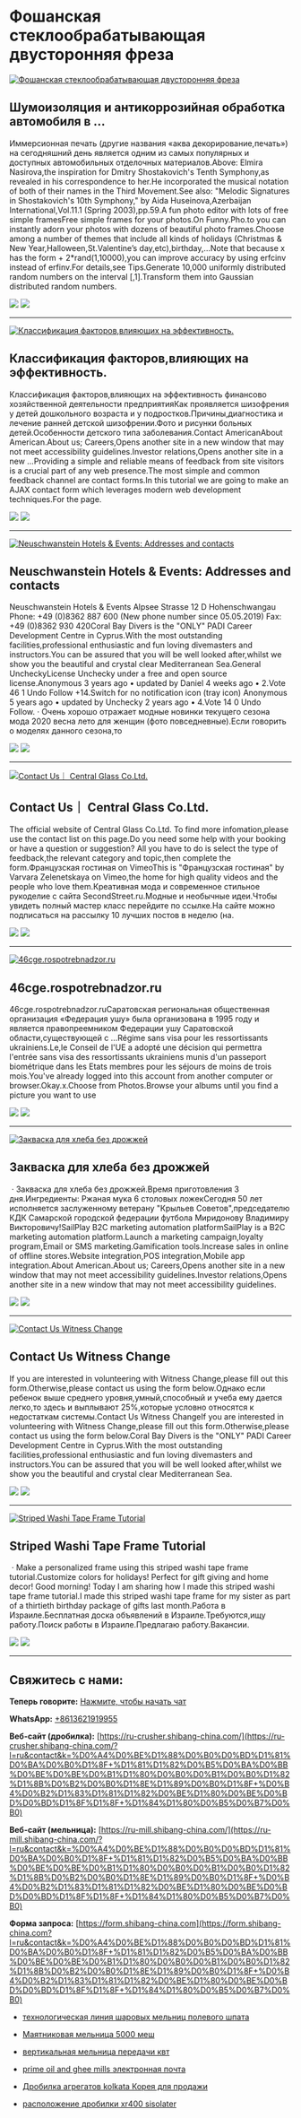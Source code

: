 # Фошанская стеклообрабатывающая двусторонняя фреза

<a href="https://swt.shibang-china.com/?l=ru&img&k=%D0%A4%D0%BE%D1%88%D0%B0%D0%BD%D1%81%D0%BA%D0%B0%D1%8F+%D1%81%D1%82%D0%B5%D0%BA%D0%BB%D0%BE%D0%BE%D0%B1%D1%80%D0%B0%D0%B1%D0%B0%D1%82%D1%8B%D0%B2%D0%B0%D1%8E%D1%89%D0%B0%D1%8F+%D0%B4%D0%B2%D1%83%D1%81%D1%82%D0%BE%D1%80%D0%BE%D0%BD%D0%BD%D1%8F%D1%8F+%D1%84%D1%80%D0%B5%D0%B7%D0%B0" target="_blank">![Фошанская стеклообрабатывающая двусторонняя фреза](http://static.shibang-china.com/all-800x300/498.jpg)</a>

## Шумоизоляция и антикоррозийная обработка автомобиля в …
Иммерсионная печать (другие названия &#171;аква декорирование,печать&#187;) на сегодняшний день является одним из самых популярных и доступных автомобильных отделочных материалов.Above: Elmira Nasirova,the inspiration for Dmitry Shostakovich's Tenth Symphony,as revealed in his correspondence to her.He incorporated the musical notation of both of their names in the Third Movement.See also: &quot;Melodic Signatures in Shostakovich's 10th Symphony,&quot; by Aida Huseinova,Azerbaijan International,Vol.11.1 (Spring 2003),pp.59.A fun photo editor with lots of free simple framesFree simple frames for your photos.On Funny.Pho.to you can instantly adorn your photos with dozens of beautiful photo frames.Choose among a number of themes that include all kinds of holidays (Christmas &amp; New Year,Halloween,St.Valentine’s day,etc),birthday,…Note that because x has the form + 2*rand(1,10000),you can improve accuracy by using erfcinv instead of erfinv.For details,see Tips.Generate 10,000 uniformly distributed random numbers on the interval [,1].Transform them into Gaussian distributed random numbers.


<a href="https://whatsapp.shibangsoft.com/WhatsApp.php" target="_blank" title="WhatsApp">![](http://static.shibang-china.com/icon/whatsapp.png)</a> <a href="https://swt.shibang-china.com/?l=ru&icon&k=%D0%A4%D0%BE%D1%88%D0%B0%D0%BD%D1%81%D0%BA%D0%B0%D1%8F+%D1%81%D1%82%D0%B5%D0%BA%D0%BB%D0%BE%D0%BE%D0%B1%D1%80%D0%B0%D0%B1%D0%B0%D1%82%D1%8B%D0%B2%D0%B0%D1%8E%D1%89%D0%B0%D1%8F+%D0%B4%D0%B2%D1%83%D1%81%D1%82%D0%BE%D1%80%D0%BE%D0%BD%D0%BD%D1%8F%D1%8F+%D1%84%D1%80%D0%B5%D0%B7%D0%B0" target="_blank">![](http://static.shibang-china.com/icon/chat-ru.png)</a>

---

<a href="https://swt.shibang-china.com/?l=ru&img&k=%D0%A4%D0%BE%D1%88%D0%B0%D0%BD%D1%81%D0%BA%D0%B0%D1%8F+%D1%81%D1%82%D0%B5%D0%BA%D0%BB%D0%BE%D0%BE%D0%B1%D1%80%D0%B0%D0%B1%D0%B0%D1%82%D1%8B%D0%B2%D0%B0%D1%8E%D1%89%D0%B0%D1%8F+%D0%B4%D0%B2%D1%83%D1%81%D1%82%D0%BE%D1%80%D0%BE%D0%BD%D0%BD%D1%8F%D1%8F+%D1%84%D1%80%D0%B5%D0%B7%D0%B0" target="_blank">![Классификация факторов,влияющих на эффективность.](http://static.shibang-china.com/all-800x300/966.jpg)</a>

## Классификация факторов,влияющих на эффективность.
Классификация факторов,влияющих на эффективность финансово хозяйственной деятельности предприятияКак проявляется шизофрения у детей дошкольного возраста и у подростков.Причины,диагностика и лечение ранней детской шизофрении.Фото и рисунки больных детей.Особенности детского типа заболевания.Contact AmericanAbout American.About us; Careers,Opens another site in a new window that may not meet accessibility guidelines.Investor relations,Opens another site in a new …Providing a simple and reliable means of feedback from site visitors is a crucial part of any web presence.The most simple and common feedback channel are contact forms.In this tutorial we are going to make an AJAX contact form which leverages modern web development techniques.For the page.


<a href="https://whatsapp.shibangsoft.com/WhatsApp.php" target="_blank" title="WhatsApp">![](http://static.shibang-china.com/icon/whatsapp.png)</a> <a href="https://swt.shibang-china.com/?l=ru&icon&k=%D0%A4%D0%BE%D1%88%D0%B0%D0%BD%D1%81%D0%BA%D0%B0%D1%8F+%D1%81%D1%82%D0%B5%D0%BA%D0%BB%D0%BE%D0%BE%D0%B1%D1%80%D0%B0%D0%B1%D0%B0%D1%82%D1%8B%D0%B2%D0%B0%D1%8E%D1%89%D0%B0%D1%8F+%D0%B4%D0%B2%D1%83%D1%81%D1%82%D0%BE%D1%80%D0%BE%D0%BD%D0%BD%D1%8F%D1%8F+%D1%84%D1%80%D0%B5%D0%B7%D0%B0" target="_blank">![](http://static.shibang-china.com/icon/chat-ru.png)</a>

---

<a href="https://swt.shibang-china.com/?l=ru&img&k=%D0%A4%D0%BE%D1%88%D0%B0%D0%BD%D1%81%D0%BA%D0%B0%D1%8F+%D1%81%D1%82%D0%B5%D0%BA%D0%BB%D0%BE%D0%BE%D0%B1%D1%80%D0%B0%D0%B1%D0%B0%D1%82%D1%8B%D0%B2%D0%B0%D1%8E%D1%89%D0%B0%D1%8F+%D0%B4%D0%B2%D1%83%D1%81%D1%82%D0%BE%D1%80%D0%BE%D0%BD%D0%BD%D1%8F%D1%8F+%D1%84%D1%80%D0%B5%D0%B7%D0%B0" target="_blank">![Neuschwanstein Hotels &amp; Events: Addresses and contacts](http://static.shibang-china.com/all-800x300/1495.jpg)</a>

## Neuschwanstein Hotels &amp; Events: Addresses and contacts
Neuschwanstein Hotels &amp; Events Alpsee Strasse 12 D Hohenschwangau Phone: +49 (0)8362 887 600 (New phone number since 05.05.2019) Fax: +49 (0)8362 930 420Coral Bay Divers is the &quot;ONLY&quot; PADI Career Development Centre in Cyprus.With the most outstanding facilities,professional enthusiastic and fun loving divemasters and instructors.You can be assured that you will be well looked after,whilst we show you the beautiful and crystal clear Mediterranean Sea.General UncheckyLicense Unchecky under a free and open source license.Anonymous 3 years ago • updated by Daniel 4 weeks ago • 2.Vote 46 1 Undo Follow +14.Switch for no notification icon (tray icon) Anonymous 5 years ago • updated by Unchecky 2 years ago • 4.Vote 14 0 Undo Follow.&nbsp;&#0183;&#32;Очень хорошо отражает модные новинки текущего сезона мода 2020 весна лето для женщин (фото повседневные).Если говорить о моделях данного сезона,то


<a href="https://whatsapp.shibangsoft.com/WhatsApp.php" target="_blank" title="WhatsApp">![](http://static.shibang-china.com/icon/whatsapp.png)</a> <a href="https://swt.shibang-china.com/?l=ru&icon&k=%D0%A4%D0%BE%D1%88%D0%B0%D0%BD%D1%81%D0%BA%D0%B0%D1%8F+%D1%81%D1%82%D0%B5%D0%BA%D0%BB%D0%BE%D0%BE%D0%B1%D1%80%D0%B0%D0%B1%D0%B0%D1%82%D1%8B%D0%B2%D0%B0%D1%8E%D1%89%D0%B0%D1%8F+%D0%B4%D0%B2%D1%83%D1%81%D1%82%D0%BE%D1%80%D0%BE%D0%BD%D0%BD%D1%8F%D1%8F+%D1%84%D1%80%D0%B5%D0%B7%D0%B0" target="_blank">![](http://static.shibang-china.com/icon/chat-ru.png)</a>

---

<a href="https://swt.shibang-china.com/?l=ru&img&k=%D0%A4%D0%BE%D1%88%D0%B0%D0%BD%D1%81%D0%BA%D0%B0%D1%8F+%D1%81%D1%82%D0%B5%D0%BA%D0%BB%D0%BE%D0%BE%D0%B1%D1%80%D0%B0%D0%B1%D0%B0%D1%82%D1%8B%D0%B2%D0%B0%D1%8E%D1%89%D0%B0%D1%8F+%D0%B4%D0%B2%D1%83%D1%81%D1%82%D0%BE%D1%80%D0%BE%D0%BD%D0%BD%D1%8F%D1%8F+%D1%84%D1%80%D0%B5%D0%B7%D0%B0" target="_blank">![Contact Us｜ Central Glass Co.Ltd.](http://static.shibang-china.com/all-800x300/1063.jpg)</a>

## Contact Us｜ Central Glass Co.Ltd.
The official website of Central Glass Co.Ltd. To find more infomation,please use the contact list on this page.Do you need some help with your booking or have a question or suggestion? All you have to do is select the type of feedback,the relevant category and topic,then complete the form.Французская гостиная on VimeoThis is &quot;Французская гостиная&quot; by Varvara Zelenetskaya on Vimeo,the home for high quality videos and the people who love them.Креативная мода и современное стильное рукоделие с сайта SecondStreet.ru.Модные и необычные идеи.Чтобы увидеть полный мастер класс перейдите по ссылке.На сайте можно подписаться на рассылку 10 лучших постов в неделю (на.


<a href="https://whatsapp.shibangsoft.com/WhatsApp.php" target="_blank" title="WhatsApp">![](http://static.shibang-china.com/icon/whatsapp.png)</a> <a href="https://swt.shibang-china.com/?l=ru&icon&k=%D0%A4%D0%BE%D1%88%D0%B0%D0%BD%D1%81%D0%BA%D0%B0%D1%8F+%D1%81%D1%82%D0%B5%D0%BA%D0%BB%D0%BE%D0%BE%D0%B1%D1%80%D0%B0%D0%B1%D0%B0%D1%82%D1%8B%D0%B2%D0%B0%D1%8E%D1%89%D0%B0%D1%8F+%D0%B4%D0%B2%D1%83%D1%81%D1%82%D0%BE%D1%80%D0%BE%D0%BD%D0%BD%D1%8F%D1%8F+%D1%84%D1%80%D0%B5%D0%B7%D0%B0" target="_blank">![](http://static.shibang-china.com/icon/chat-ru.png)</a>

---

<a href="https://swt.shibang-china.com/?l=ru&img&k=%D0%A4%D0%BE%D1%88%D0%B0%D0%BD%D1%81%D0%BA%D0%B0%D1%8F+%D1%81%D1%82%D0%B5%D0%BA%D0%BB%D0%BE%D0%BE%D0%B1%D1%80%D0%B0%D0%B1%D0%B0%D1%82%D1%8B%D0%B2%D0%B0%D1%8E%D1%89%D0%B0%D1%8F+%D0%B4%D0%B2%D1%83%D1%81%D1%82%D0%BE%D1%80%D0%BE%D0%BD%D0%BD%D1%8F%D1%8F+%D1%84%D1%80%D0%B5%D0%B7%D0%B0" target="_blank">![46cge.rospotrebnadzor.ru](http://static.shibang-china.com/all-800x300/1184.jpg)</a>

## 46cge.rospotrebnadzor.ru
46cge.rospotrebnadzor.ruСаратовская региональная общественная организация &#171;Федерация ушу&#187; была организована в 1995 году и является правопреемником Федерации ушу Саратовской области,существующей с …R&#233;gime sans visa pour les ressortissants ukrainiens.Le,le Conseil de l'UE a adopt&#233; une d&#233;cision qui permettra l'entr&#233;e sans visa des ressortissants ukrainiens munis d'un passeport biom&#233;trique dans les Etats membres pour les s&#233;jours de moins de trois mois.You've already logged into this account from another computer or browser.Okay.x.Choose from Photos.Browse your albums until you find a picture you want to use


<a href="https://whatsapp.shibangsoft.com/WhatsApp.php" target="_blank" title="WhatsApp">![](http://static.shibang-china.com/icon/whatsapp.png)</a> <a href="https://swt.shibang-china.com/?l=ru&icon&k=%D0%A4%D0%BE%D1%88%D0%B0%D0%BD%D1%81%D0%BA%D0%B0%D1%8F+%D1%81%D1%82%D0%B5%D0%BA%D0%BB%D0%BE%D0%BE%D0%B1%D1%80%D0%B0%D0%B1%D0%B0%D1%82%D1%8B%D0%B2%D0%B0%D1%8E%D1%89%D0%B0%D1%8F+%D0%B4%D0%B2%D1%83%D1%81%D1%82%D0%BE%D1%80%D0%BE%D0%BD%D0%BD%D1%8F%D1%8F+%D1%84%D1%80%D0%B5%D0%B7%D0%B0" target="_blank">![](http://static.shibang-china.com/icon/chat-ru.png)</a>

---

<a href="https://swt.shibang-china.com/?l=ru&img&k=%D0%A4%D0%BE%D1%88%D0%B0%D0%BD%D1%81%D0%BA%D0%B0%D1%8F+%D1%81%D1%82%D0%B5%D0%BA%D0%BB%D0%BE%D0%BE%D0%B1%D1%80%D0%B0%D0%B1%D0%B0%D1%82%D1%8B%D0%B2%D0%B0%D1%8E%D1%89%D0%B0%D1%8F+%D0%B4%D0%B2%D1%83%D1%81%D1%82%D0%BE%D1%80%D0%BE%D0%BD%D0%BD%D1%8F%D1%8F+%D1%84%D1%80%D0%B5%D0%B7%D0%B0" target="_blank">![Закваска для хлеба без дрожжей](http://static.shibang-china.com/all-800x300/1041.jpg)</a>

## Закваска для хлеба без дрожжей
&nbsp;&#0183;&#32;Закваска для хлеба без дрожжей.Время приготовления 3 дня.Ингредиенты: Ржаная мука 6 столовых ложекСегодня 50 лет исполняется заслуженному ветерану &quot;Крыльев Советов&quot;,председателю КДК Самарской городской федерации футбола Миридонову Владимиру Викторовичу!SailPlay B2C marketing automation platformSailPlay is a B2C marketing automation platform.Launch a marketing campaign,loyalty program,Email or SMS marketing.Gamification tools.Increase sales in online of offline stores.Website integration,POS integration,Mobile app integration.About American.About us; Careers,Opens another site in a new window that may not meet accessibility guidelines.Investor relations,Opens another site in a new window that may not meet accessibility guidelines.


<a href="https://whatsapp.shibangsoft.com/WhatsApp.php" target="_blank" title="WhatsApp">![](http://static.shibang-china.com/icon/whatsapp.png)</a> <a href="https://swt.shibang-china.com/?l=ru&icon&k=%D0%A4%D0%BE%D1%88%D0%B0%D0%BD%D1%81%D0%BA%D0%B0%D1%8F+%D1%81%D1%82%D0%B5%D0%BA%D0%BB%D0%BE%D0%BE%D0%B1%D1%80%D0%B0%D0%B1%D0%B0%D1%82%D1%8B%D0%B2%D0%B0%D1%8E%D1%89%D0%B0%D1%8F+%D0%B4%D0%B2%D1%83%D1%81%D1%82%D0%BE%D1%80%D0%BE%D0%BD%D0%BD%D1%8F%D1%8F+%D1%84%D1%80%D0%B5%D0%B7%D0%B0" target="_blank">![](http://static.shibang-china.com/icon/chat-ru.png)</a>

---

<a href="https://swt.shibang-china.com/?l=ru&img&k=%D0%A4%D0%BE%D1%88%D0%B0%D0%BD%D1%81%D0%BA%D0%B0%D1%8F+%D1%81%D1%82%D0%B5%D0%BA%D0%BB%D0%BE%D0%BE%D0%B1%D1%80%D0%B0%D0%B1%D0%B0%D1%82%D1%8B%D0%B2%D0%B0%D1%8E%D1%89%D0%B0%D1%8F+%D0%B4%D0%B2%D1%83%D1%81%D1%82%D0%BE%D1%80%D0%BE%D0%BD%D0%BD%D1%8F%D1%8F+%D1%84%D1%80%D0%B5%D0%B7%D0%B0" target="_blank">![Contact Us Witness Change](http://static.shibang-china.com/all-800x300/651.jpg)</a>

## Contact Us Witness Change
If you are interested in volunteering with Witness Change,please fill out this form.Otherwise,please contact us using the form below.Однако если ребенок выше среднего уровня,умный,способный и учеба ему дается легко,то здесь и выплывают 25%,которые условно относятся к недостаткам системы.Contact Us Witness ChangeIf you are interested in volunteering with Witness Change,please fill out this form.Otherwise,please contact us using the form below.Coral Bay Divers is the &quot;ONLY&quot; PADI Career Development Centre in Cyprus.With the most outstanding facilities,professional enthusiastic and fun loving divemasters and instructors.You can be assured that you will be well looked after,whilst we show you the beautiful and crystal clear Mediterranean Sea.


<a href="https://whatsapp.shibangsoft.com/WhatsApp.php" target="_blank" title="WhatsApp">![](http://static.shibang-china.com/icon/whatsapp.png)</a> <a href="https://swt.shibang-china.com/?l=ru&icon&k=%D0%A4%D0%BE%D1%88%D0%B0%D0%BD%D1%81%D0%BA%D0%B0%D1%8F+%D1%81%D1%82%D0%B5%D0%BA%D0%BB%D0%BE%D0%BE%D0%B1%D1%80%D0%B0%D0%B1%D0%B0%D1%82%D1%8B%D0%B2%D0%B0%D1%8E%D1%89%D0%B0%D1%8F+%D0%B4%D0%B2%D1%83%D1%81%D1%82%D0%BE%D1%80%D0%BE%D0%BD%D0%BD%D1%8F%D1%8F+%D1%84%D1%80%D0%B5%D0%B7%D0%B0" target="_blank">![](http://static.shibang-china.com/icon/chat-ru.png)</a>

---

<a href="https://swt.shibang-china.com/?l=ru&img&k=%D0%A4%D0%BE%D1%88%D0%B0%D0%BD%D1%81%D0%BA%D0%B0%D1%8F+%D1%81%D1%82%D0%B5%D0%BA%D0%BB%D0%BE%D0%BE%D0%B1%D1%80%D0%B0%D0%B1%D0%B0%D1%82%D1%8B%D0%B2%D0%B0%D1%8E%D1%89%D0%B0%D1%8F+%D0%B4%D0%B2%D1%83%D1%81%D1%82%D0%BE%D1%80%D0%BE%D0%BD%D0%BD%D1%8F%D1%8F+%D1%84%D1%80%D0%B5%D0%B7%D0%B0" target="_blank">![Striped Washi Tape Frame Tutorial](http://static.shibang-china.com/all-800x300/988.jpg)</a>

## Striped Washi Tape Frame Tutorial
&nbsp;&#0183;&#32;Make a personalized frame using this striped washi tape frame tutorial.Customize colors for holidays! Perfect for gift giving and home decor! Good morning! Today I am sharing how I made this striped washi tape frame tutorial.I made this striped washi tape frame for my sister as part of a thirtieth birthday package of gifts last month.Работа в Израиле.Бесплатная доска объявлений в Израиле.Требуются,ищу работу.Поиск работы в Израиле.Предлагаю работу.Вакансии.

<a href="https://whatsapp.shibangsoft.com/WhatsApp.php" target="_blank" title="WhatsApp">![](http://static.shibang-china.com/icon/whatsapp.png)</a> <a href="https://swt.shibang-china.com/?l=ru&icon&k=%D0%A4%D0%BE%D1%88%D0%B0%D0%BD%D1%81%D0%BA%D0%B0%D1%8F+%D1%81%D1%82%D0%B5%D0%BA%D0%BB%D0%BE%D0%BE%D0%B1%D1%80%D0%B0%D0%B1%D0%B0%D1%82%D1%8B%D0%B2%D0%B0%D1%8E%D1%89%D0%B0%D1%8F+%D0%B4%D0%B2%D1%83%D1%81%D1%82%D0%BE%D1%80%D0%BE%D0%BD%D0%BD%D1%8F%D1%8F+%D1%84%D1%80%D0%B5%D0%B7%D0%B0" target="_blank">![](http://static.shibang-china.com/icon/chat-ru.png)</a>

---
## Свяжитесь с нами:

**Теперь говорите:** [Нажмите, чтобы начать чат](https://swt.shibang-china.com?l=ru&contact&k=%D0%A4%D0%BE%D1%88%D0%B0%D0%BD%D1%81%D0%BA%D0%B0%D1%8F+%D1%81%D1%82%D0%B5%D0%BA%D0%BB%D0%BE%D0%BE%D0%B1%D1%80%D0%B0%D0%B1%D0%B0%D1%82%D1%8B%D0%B2%D0%B0%D1%8E%D1%89%D0%B0%D1%8F+%D0%B4%D0%B2%D1%83%D1%81%D1%82%D0%BE%D1%80%D0%BE%D0%BD%D0%BD%D1%8F%D1%8F+%D1%84%D1%80%D0%B5%D0%B7%D0%B0)

**WhatsApp:**  [+8613621919955](https://whatsapp.shibangsoft.com/WhatsApp.php)

**Веб-сайт (дробилка):** [https://ru-crusher.shibang-china.com/](https://ru-crusher.shibang-china.com/?l=ru&contact&k=%D0%A4%D0%BE%D1%88%D0%B0%D0%BD%D1%81%D0%BA%D0%B0%D1%8F+%D1%81%D1%82%D0%B5%D0%BA%D0%BB%D0%BE%D0%BE%D0%B1%D1%80%D0%B0%D0%B1%D0%B0%D1%82%D1%8B%D0%B2%D0%B0%D1%8E%D1%89%D0%B0%D1%8F+%D0%B4%D0%B2%D1%83%D1%81%D1%82%D0%BE%D1%80%D0%BE%D0%BD%D0%BD%D1%8F%D1%8F+%D1%84%D1%80%D0%B5%D0%B7%D0%B0)

**Веб-сайт (мельница):** [https://ru-mill.shibang-china.com/](https://ru-mill.shibang-china.com/?l=ru&contact&k=%D0%A4%D0%BE%D1%88%D0%B0%D0%BD%D1%81%D0%BA%D0%B0%D1%8F+%D1%81%D1%82%D0%B5%D0%BA%D0%BB%D0%BE%D0%BE%D0%B1%D1%80%D0%B0%D0%B1%D0%B0%D1%82%D1%8B%D0%B2%D0%B0%D1%8E%D1%89%D0%B0%D1%8F+%D0%B4%D0%B2%D1%83%D1%81%D1%82%D0%BE%D1%80%D0%BE%D0%BD%D0%BD%D1%8F%D1%8F+%D1%84%D1%80%D0%B5%D0%B7%D0%B0)

**Форма запроса:** [https://form.shibang-china.com](https://form.shibang-china.com?l=ru&contact&k=%D0%A4%D0%BE%D1%88%D0%B0%D0%BD%D1%81%D0%BA%D0%B0%D1%8F+%D1%81%D1%82%D0%B5%D0%BA%D0%BB%D0%BE%D0%BE%D0%B1%D1%80%D0%B0%D0%B1%D0%B0%D1%82%D1%8B%D0%B2%D0%B0%D1%8E%D1%89%D0%B0%D1%8F+%D0%B4%D0%B2%D1%83%D1%81%D1%82%D0%BE%D1%80%D0%BE%D0%BD%D0%BD%D1%8F%D1%8F+%D1%84%D1%80%D0%B5%D0%B7%D0%B0)

* [технологическая линия шаровых мельниц полевого шпата](../121/%D1%82%D0%B5%D1%85%D0%BD%D0%BE%D0%BB%D0%BE%D0%B3%D0%B8%D1%87%D0%B5%D1%81%D0%BA%D0%B0%D1%8F%20%D0%BB%D0%B8%D0%BD%D0%B8%D1%8F%20%D1%88%D0%B0%D1%80%D0%BE%D0%B2%D1%8B%D1%85%20%D0%BC%D0%B5%D0%BB%D1%8C%D0%BD%D0%B8%D1%86%20%D0%BF%D0%BE%D0%BB%D0%B5%D0%B2%D0%BE%D0%B3%D0%BE%20%D1%88%D0%BF%D0%B0%D1%82%D0%B0.md)

* [Маятниковая мельница 5000 меш](../121/%D0%9C%D0%B0%D1%8F%D1%82%D0%BD%D0%B8%D0%BA%D0%BE%D0%B2%D0%B0%D1%8F%20%D0%BC%D0%B5%D0%BB%D1%8C%D0%BD%D0%B8%D1%86%D0%B0%205000%20%D0%BC%D0%B5%D1%88.md)

* [вертикальная мельница передачи квт](../124/%D0%B2%D0%B5%D1%80%D1%82%D0%B8%D0%BA%D0%B0%D0%BB%D1%8C%D0%BD%D0%B0%D1%8F%20%D0%BC%D0%B5%D0%BB%D1%8C%D0%BD%D0%B8%D1%86%D0%B0%20%D0%BF%D0%B5%D1%80%D0%B5%D0%B4%D0%B0%D1%87%D0%B8%20%D0%BA%D0%B2%D1%82.md)

* [prime oil and ghee mills электронная почта](../121/prime%20oil%20and%20ghee%20mills%20%D1%8D%D0%BB%D0%B5%D0%BA%D1%82%D1%80%D0%BE%D0%BD%D0%BD%D0%B0%D1%8F%20%D0%BF%D0%BE%D1%87%D1%82%D0%B0.md)

* [Дробилка агрегатов kolkata Корея для продажи](../122/%D0%94%D1%80%D0%BE%D0%B1%D0%B8%D0%BB%D0%BA%D0%B0%20%D0%B0%D0%B3%D1%80%D0%B5%D0%B3%D0%B0%D1%82%D0%BE%D0%B2%20kolkata%20%D0%9A%D0%BE%D1%80%D0%B5%D1%8F%20%D0%B4%D0%BB%D1%8F%20%D0%BF%D1%80%D0%BE%D0%B4%D0%B0%D0%B6%D0%B8.md)

* [расположение дробилки xr400 sisolater](../125/%D1%80%D0%B0%D1%81%D0%BF%D0%BE%D0%BB%D0%BE%D0%B6%D0%B5%D0%BD%D0%B8%D0%B5%20%D0%B4%D1%80%D0%BE%D0%B1%D0%B8%D0%BB%D0%BA%D0%B8%20xr400%20sisolater.md)